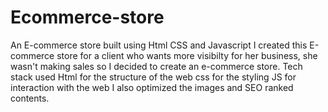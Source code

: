 # Ecommerce-store
An E-commerce store built using Html CSS and Javascript
I created this E-commerce store for a client who wants more visibilty for her business,
she wasn't making sales so I decided to create an e-commerce store.
Tech stack used
Html for the structure of the web
css for the styling 
JS for interaction with the web
I also optimized the images and SEO ranked contents.
